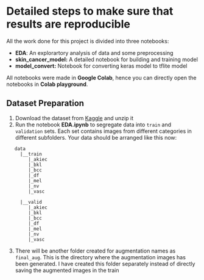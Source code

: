 # Detailed steps to make sure that results are **reproducible**
All the work done for this project is divided into three notebooks:
* **EDA**: An explorartory analysis of data and some preprocessing
* **skin_cancer_model:** A detailed notebook for building and training model
* **model_convert:** Notebook for converting keras model to tflite model

All notebooks were made in **Google Colab**, hence you can directly open the notebooks in **Colab playground**.

## Dataset Preparation
1) Download the dataset from [Kaggle]() and unzip it
2) Run the notebook **EDA.ipynb** to segregate data into `train` and `validation` sets. Each set contains images from
different categories in different subfolders. Your data should be arranged like this now:
```
   data
     |__train
        |_akiec
        |_bkl
        |_bcc
        |_df
        |_mel
        |_nv
        |_vasc
        
     |__valid
        |_akiec
        |_bkl
        |_bcc
        |_df
        |_mel
        |_nv
        |_vasc
```
3) There will be another folder created for augmentation names as `final_aug`. This is the directory where the augmentation
images has been generated. I have created this folder separately instead of directly saving the augmented images in the train
